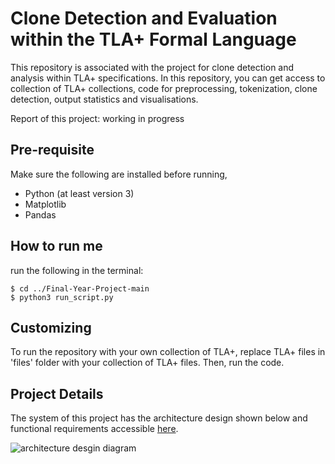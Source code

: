 # Clone Detection and Evaluation within the TLA+ Formal Language

This repository is associated with the project for clone detection and analysis within TLA+ specifications. In this repository, you can get access to collection of TLA+ collections, code for preprocessing, tokenization, clone detection, output statistics and visualisations. 

Report of this project: working in progress

## Pre-requisite

Make sure the following are installed before running,

- Python (at least version 3)
- Matplotlib
- Pandas

## How to run me


run the following in the terminal:
```
$ cd ../Final-Year-Project-main
$ python3 run_script.py
```
## Customizing

To run the repository with your own collection of TLA+, replace TLA+ files in 'files' folder with your collection of TLA+ files. Then, run the code. 

## Project Details

The system of this project has the architecture design shown below and functional requirements accessible [here](https://livemanchesterac-my.sharepoint.com/:x:/g/personal/shun_mon_student_manchester_ac_uk/ETf7a1Qf5NNCtIHzJOD-hogBbAcePVINlIFU3U8qxJkhUg?e=e3erzx).

![architecture desgin diagram](https://github.com/Shun702/Final-Year-Project/blob/e6ca42eb4133848b018167f5c613897631bc4e4e/Architecture%20design-2.png?raw=true)
